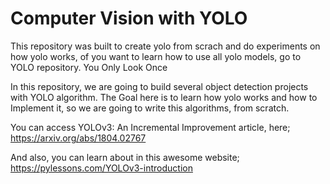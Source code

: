 # Computer Vision with YOLO 
This repository was built to create yolo from scrach and do experiments on how yolo works, of you want to learn how to use all yolo models, go to YOLO repository.
You Only Look Once

In this repository, we are going to build several object detection projects with YOLO algorithm.
The Goal here is to learn how yolo works and how to Implement it, 
so we are going to write this algorithms, from scratch.

You can access YOLOv3: An Incremental Improvement article, here; https://arxiv.org/abs/1804.02767

And also, you can learn about in this awesome website; https://pylessons.com/YOLOv3-introduction
